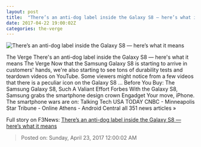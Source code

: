 ```yaml
---
layout: post
title:  "There’s an anti-dog label inside the Galaxy S8 — here’s what it means"
date: 2017-04-22 19:00:02Z
categories: the-verge
---
```


![There’s an anti-dog label inside the Galaxy S8 — here’s what it means](https://cdn0.vox-cdn.com/thumbor/5pev7yR5UZ-gmXYprBq1zhXuw3g=/0x0:845x475/1600x900/cdn0.vox-cdn.com/uploads/chorus_image/image/54396645/pasted_image_at_2017_04_21_12_54_pm.0.png)

The Verge There's an anti-dog label inside the Galaxy S8 — here's what it means The Verge Now that the Samsung Galaxy S8 is starting to arrive in customers' hands, we're also starting to see tons of durability tests and teardown videos on YouTube. Some viewers might notice from a few videos that there is a peculiar icon on the Galaxy S8 ... Before You Buy: The Samsung Galaxy S8, Such A Valiant Effort Forbes With the Galaxy S8, Samsung grabs the smartphone design crown Engadget Your move, iPhone. The smartphone wars are on: Talking Tech USA TODAY CNBC - Minneapolis Star Tribune - Online Athens - Android Central all 351 news articles »


Full story on F3News: [There’s an anti-dog label inside the Galaxy S8 — here’s what it means](http://www.f3nws.com/n/PBWBqF)

> Posted on: Sunday, April 23, 2017 12:00:02 AM
